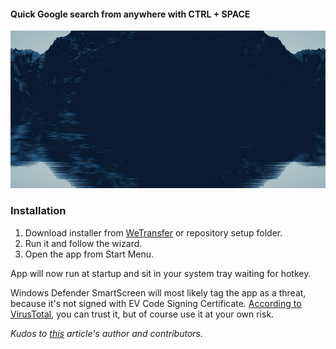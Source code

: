 #### Quick Google search from anywhere with CTRL + SPACE
![App Preview](preview.gif)

### Installation
1. Download installer from [WeTransfer](https://we.tl/t-ivNSq5fSfW) or repository setup folder.
2. Run it and follow the wizard.
3. Open the app from Start Menu. 

App will now run at startup and sit in your system tray waiting for hotkey.

Windows Defender SmartScreen will most likely tag the app as a threat, because it's not signed with EV Code Signing Certificate. [According to VirusTotal](https://www.virustotal.com/gui/file/9c97bec3bb5fa35a40081bf9a6b1911e44d1fe26aa80e0ec4639c2dcb4007eb9/detection), you can trust it, but of course use it at your own risk.

_Kudos to [this](http://www.pinvoke.net/default.aspx/user32/registerhotkey.html) article's author and contributors._
